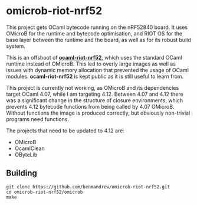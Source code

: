 # omicrob-riot-nrf52

This project gets OCaml bytecode running on the nRF52840 board. It uses OMicroB for the runtime and bytecode optimisation, and RIOT OS for the base layer between the runtime and the board, as well as for its robust build system.

This is an offshoot of [**ocaml-riot-nrf52**](https://github.com/benmandrew/ocaml-riot-nrf52 "ocaml-riot-nrf52"), which uses the standard OCaml runtime instead of OMicroB. This led to overly large images as well as issues with dynamic memory allocation that prevented the usage of OCaml modules. **ocaml-riot-nrf52** is kept public as it is still useful to learn from.

This project is currently not working, as OMicroB and its dependencies target OCaml 4.07, while I am targeting 4.12. Between 4.07 and 4.12 there was a significant change in the structure of closure environments, which prevents 4.12 bytecode functions from being called by 4.07 OMicroB. Without functions the image is produced correctly, but obviously non-trivial programs need functions.

The projects that need to be updated to 4.12 are:
- OMicroB
- OcamlClean
- OByteLib

## Building

```
git clone https://github.com/benmandrew/omicrob-riot-nrf52.git
cd omicrob-riot-nrf52/omicrob
make
```
